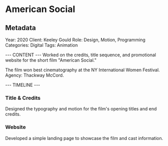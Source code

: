 # American Social

## Metadata
Year: 2020
Client: Keeley Gould
Role: Design, Motion, Programming
Categories: Digital
Tags: Animation

--- CONTENT ---
Worked on the credits, title sequence, and promotional website for the short film "American Social."

The film won best cinematography at the NY International Women Festival. Agency: Thackway McCord.

--- TIMELINE ---

### Title & Credits
Designed the typography and motion for the film's opening titles and end credits.

### Website
Developed a simple landing page to showcase the film and cast information.
